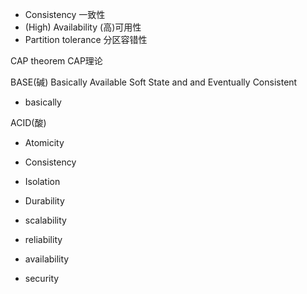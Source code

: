 + Consistency 一致性
+ (High) Availability (高)可用性 
+ Partition tolerance 分区容错性

CAP theorem CAP理论

BASE(碱) Basically Available Soft State and and Eventually Consistent

+ basically

ACID(酸)

+ Atomicity
+ Consistency
+ Isolation
+ Durability

+ scalability 
+ reliability 
+ availability 
+ security
